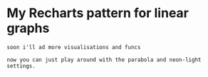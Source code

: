 # My Recharts pattern for linear graphs

`soon i'll ad more visualisations and funcs`

`now you can just play around with the parabola and neon-light settings.`


